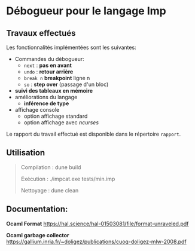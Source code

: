 # Débogueur pour le langage Imp

## Travaux effectués

Les fonctionnalités implémentées sont les suivantes:
- Commandes du débogueur:
    - `next` : **pas en avant**
    - `undo` : **retour arrière**
    - `break n` **breakpoint** ligne n
    - `so` : **step over** (passage d'un bloc)
- **suivi des tableaux en mémoire**
- améliorations du langage
    - **inférence de type**
- affichage console
    - option affichage standard
    - option affichage avec *ncurses*

Le rapport du travail effectué est disponible dans le répertoire `rapport`.


## Utilisation

> Compilation :
>   dune build
>
> Exécution :
>   ./impcat.exe tests/min.imp
>
> Nettoyage :
>   dune clean



## Documentation:
**Ocaml Format**
https://hal.science/hal-01503081/file/format-unraveled.pdf

**Ocaml garbage collector**
https://gallium.inria.fr/~doligez/publications/cuoq-doligez-mlw-2008.pdf
